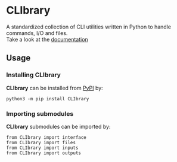 # CLIbrary

A standardized collection of CLI utilities written in Python to handle commands, I/O and files.  
Take a look at the [documentation](docs.md)

## Usage

### Installing CLIbrary

**CLIbrary** can be installed from [PyPI](https://pypi.org) by:

	python3 -m pip install CLIbrary

### Importing submodules

**CLIbrary** submodules can be imported by:

	from CLIbrary import interface
	from CLIbrary import files
	from CLIbrary import inputs
	from CLIbrary import outputs